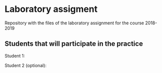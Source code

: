 # Laboratory assigment

Repository with the files of the laboratory assignment for the course 2018-2019

## Students that will participate in the practice

Student 1:

Student 2 (optional):
